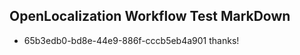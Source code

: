## OpenLocalization Workflow Test MarkDown
* 65b3edb0-bd8e-44e9-886f-cccb5eb4a901 thanks!

<!--HONumber=Aug16_HO5-->


